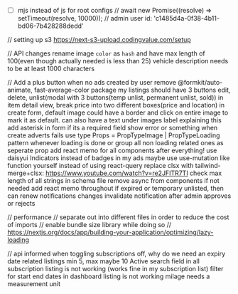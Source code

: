 - [ ] mjs instead of js for root configs
// await new Promise((resolve) => setTimeout(resolve, 10000));
// admin user id: 'c1485d4a-0f38-4b11-bd06-7b428288dedd'

// setting up s3
https://next-s3-upload.codingvalue.com/setup

// API changes
rename image `color` as `hash` and have max length of 100(even though actually needed is less than 25)
vehicle description needs to be at least 1000 characters

//
Add a plus button when no ads created by user
remove @formkit/auto-animate, fast-average-color package
my listings should have 3 buttons edit, delete, unlist(modal with 3 buttons(temp unlist, permanent unlist, sold))
in item detail view, break price into two different boxes(price and location)
in create form, default image could have a border and click on entire image to mark it as default. can also have a text under images label explaining this
add asterisk in form if its a required field
show error or something when create adverts fails
use type Props = PropTypeImage | PropTypeLoading pattern whenever loading is done or group all non loading related ones as seperate prop
add react memo for all components after everything!
use daisyui Indicators instead of badges in my ads maybe
use use-mutation like function yourself instead of using react-query
replace clsx with tailwind-merge+clsx: https://www.youtube.com/watch?v=re2JFITR7TI
check max length of all strings in schema file
remove async from components if not needed
add react memo throughout
if expired or temporary unlisted, then can renew
notifications changes
invalidate notification after admin approves or rejects


// performance
// separate out into different files in order to reduce the cost of imports
// enable bundle size library while doing so
// https://nextjs.org/docs/app/building-your-application/optimizing/lazy-loading

// api informed
when toggling subscriptions off, why do we need an expiry date
related listings min 5, max maybe 10
Active search field in all subscription listing is not working (works fine in my subscription list)
filter for start end dates in dashboard listing is not working
milage needs a measurement unit